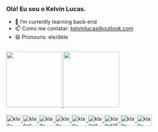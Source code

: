 ### Olá! Eu sou o Kelvin Lucas.

- 🌱 I’m currently learning back-end
- 📫 Como me contatar: kelvinlucas@outlook.com
- 😄 Pronouns: ele/dele
<br>
<div>
  <a href="https://www.linkedin.com/in/kelvin-lucas-assis-de-oliveira-46298821b/">
  <img height="150em" src="https://github-readme-stats.vercel.app/api?username=klaolp&show_icons=true&theme=dracula&include_all_commits=true&count_private=true"/>
  <img height="150em" src="https://github-readme-stats.vercel.app/api/top-langs/?username=klaolp&layout=compact&langs_count=7&theme=dracula"/>
</div>
  
 <div style="display: inline_block"><br>
   <img align="center" alt="klao-bash" height="30" width="40" src="https://cdn.jsdelivr.net/gh/devicons/devicon/icons/bash/bash-original.svg" />
   <img align="center" alt="klao-c" height="30" width="40" src="https://cdn.jsdelivr.net/gh/devicons/devicon/icons/c/c-original.svg" />
   <img align="center" alt="klao-csharp" height="30" width="40" src="https://cdn.jsdelivr.net/gh/devicons/devicon/icons/csharp/csharp-original.svg" />
   <img align="center" alt="klao-css" height="30" width="40" src="https://cdn.jsdelivr.net/gh/devicons/devicon/icons/css3/css3-original.svg" />
   <img align="center" alt="klao-html" height="30" width="40" src="https://cdn.jsdelivr.net/gh/devicons/devicon/icons/html5/html5-original.svg" />
   <img align="center" alt="klao-js" height="30" width="40" src="https://cdn.jsdelivr.net/gh/devicons/devicon/icons/javascript/javascript-original.svg" />
   <img align="center" alt="klao-sql" height="30" width="40" src="https://cdn.jsdelivr.net/gh/devicons/devicon/icons/mysql/mysql-original-wordmark.svg" />
   <img align="center" alt="klao-php" height="30" width="40" src="https://cdn.jsdelivr.net/gh/devicons/devicon/icons/php/php-original.svg" />
   <img align="center" alt="klao-python" height="30" width="40" src="https://cdn.jsdelivr.net/gh/devicons/devicon/icons/python/python-original-wordmark.svg" />
 </div>
